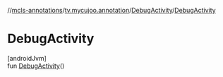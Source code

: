 //[mcls-annotations](../../../index.md)/[tv.mycujoo.annotation](../index.md)/[DebugActivity](index.md)/[DebugActivity](-debug-activity.md)

# DebugActivity

[androidJvm]\
fun [DebugActivity](-debug-activity.md)()
